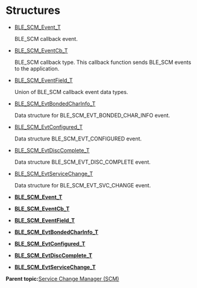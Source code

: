 # Structures

-   [BLE\_SCM\_Event\_T](GUID-0950A21C-B6BC-4F1A-8505-A0335947D141.md)

    BLE\_SCM callback event.

-   [BLE\_SCM\_EventCb\_T](GUID-EB2A1AAA-DD57-4C0A-8D42-06B47EE75319.md)

    BLE\_SCM callback type. This callback function sends BLE\_SCM events to the application.

-   [BLE\_SCM\_EventField\_T](GUID-26ADCD6F-E28A-4D1D-89B2-6AB1B3E375D2.md)

    Union of BLE\_SCM callback event data types.

-   [BLE\_SCM\_EvtBondedCharInfo\_T](GUID-BA5A6C7B-04C8-4EDA-BA72-C1F0B4ECEEE8.md)

    Data structure for BLE\_SCM\_EVT\_BONDED\_CHAR\_INFO event.

-   [BLE\_SCM\_EvtConfigured\_T](GUID-B7003CC9-6E00-4BD8-AB12-231EDFB19BFF.md)

    Data structure BLE\_SCM\_EVT\_CONFIGURED event.

-   [BLE\_SCM\_EvtDiscComplete\_T](GUID-67502C5F-FF61-4EBA-940F-BB0A2B9D4B99.md)

    Data structure BLE\_SCM\_EVT\_DISC\_COMPLETE event.

-   [BLE\_SCM\_EvtServiceChange\_T](GUID-F3A64F93-484B-4FA8-819B-B7D666E67511.md)

    Data structure for BLE\_SCM\_EVT\_SVC\_CHANGE event.


-   **[BLE\_SCM\_Event\_T](GUID-0950A21C-B6BC-4F1A-8505-A0335947D141.md)**  

-   **[BLE\_SCM\_EventCb\_T](GUID-EB2A1AAA-DD57-4C0A-8D42-06B47EE75319.md)**  

-   **[BLE\_SCM\_EventField\_T](GUID-26ADCD6F-E28A-4D1D-89B2-6AB1B3E375D2.md)**  

-   **[BLE\_SCM\_EvtBondedCharInfo\_T](GUID-BA5A6C7B-04C8-4EDA-BA72-C1F0B4ECEEE8.md)**  

-   **[BLE\_SCM\_EvtConfigured\_T](GUID-B7003CC9-6E00-4BD8-AB12-231EDFB19BFF.md)**  

-   **[BLE\_SCM\_EvtDiscComplete\_T](GUID-67502C5F-FF61-4EBA-940F-BB0A2B9D4B99.md)**  

-   **[BLE\_SCM\_EvtServiceChange\_T](GUID-F3A64F93-484B-4FA8-819B-B7D666E67511.md)**  


**Parent topic:**[Service Change Manager \(SCM\)](GUID-7F62C769-0357-47B0-BD0D-3946CF46D4EA.md)

